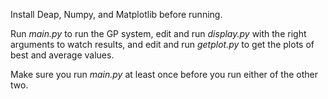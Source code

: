 Install Deap, Numpy, and Matplotlib before running. 

Run *main.py* to run the GP system, edit and run *display.py* with the right arguments to watch results, and edit and run *getplot.py* to get the plots of best and average values. 

Make sure you run *main.py* at least once before you run either of the other two.